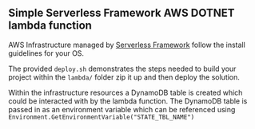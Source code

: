## Simple Serverless Framework AWS DOTNET lambda function

AWS Infrastructure managed by [Serverless Framework](https://github.com/serverless/serverless) follow the install guidelines for your OS.

The provided `deploy.sh` demonstrates the steps needed to build your project within the `lambda/` folder zip it up and then deploy the solution.

Within the infrastructure resources a DynamoDB table is created which could be interacted with by the lambda function. The DynamoDB table is passed in as an environment variable which can be referenced using `Environment.GetEnvironmentVariable("STATE_TBL_NAME")`
